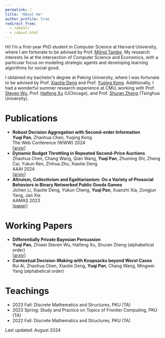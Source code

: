 ```yaml
---
permalink: /
title: "About me"
author_profile: true
redirect_from: 
  - /about/
  - /about.html
---
```


Hi! I’m a first-year PhD student in Computer Science at Harvard University, where I am fortunate to be advised by Prof. [Milind Tambe](https://teamcore.seas.harvard.edu/tambe). My research interests lie at the intersection of Computer Science and Economics, with a particular focus on modeling strategic agents and developing learning algorithms for social good.

I obtained my bachelor’s degree at Peking University, where I was fortunate to be advised by Prof. [Xiaotie Deng](https://cfcs.pku.edu.cn/english/people/faculty/xiaotiedeng/index.htm) and Prof. [Yuqing Kong](https://cfcs.pku.edu.cn/yuqkong/). Additionally, I had a wonderful summer research experience at CMU, working with Prof. [Steven Wu](https://zstevenwu.com/), Prof. [Haifeng Xu](https://www.haifeng-xu.com/) (UChicago), and Prof. [Shuran Zheng](https://sites.google.com/view/shuran-zheng/about?authuser=0) (Tsinghua University).

Publications
======
* **Robust Decision Aggregation with Second-order Information**  
**Yuqi Pan**, Zhaohua Chen, Yuqing Kong  
The Web Conference (WWW) 2024  
[[arxiv](https://arxiv.org/abs/2311.14094)]
*  **Dynamic Budget Throttling in Repeated Second-Price Auctions**  
Zhaohua Chen, Chang Wang, Qian Wang, **Yuqi Pan**, Zhuming Shi, Zheng Cai, Yukun Ren, Zhihua Zhu, Xiaotie Deng  
AAAI 2024  
[[arxiv](https://arxiv.org/abs/2207.04690)]
* **Altruism, Collectivism and Egalitarianism: On a Variety of Prosocial Behaviors in Binary Networked Public Goods Games**  
Jichen Li, Xiaotie Deng, Yukun Cheng, **Yuqi Pan**, Xuanzhi Xia, Zongjun Yang, Jan Xie  
AAMAS 2023  
[[paper](https://dl.acm.org/doi/abs/10.5555/3545946.3598691)]

Working Papers
======
* **Differentially Private Bayesian Persuasion**  
**Yuqi Pan**, Zhiwei Steven Wu, Haifeng Xu, Shuran Zheng (alphabetical order)  
[[arxiv](https://arxiv.org/abs/2402.15872)]
* **Contextual Decision-Making with Knapsacks beyond Worst Cases**  
Rui Ai, Zhaohua Chen, Xiaotie Deng, **Yuqi Pan**, Chang Wang, Mingwei Yang (alphabetical order)  

Teachings
======
* 2023 Fall: Discrete Mathematics and Structures, PKU (TA)
* 2023 Spring: Study and Practice on Topics of Frontier Computing, PKU (TA)
* 2022 Fall: Discrete Mathematics and Structures, PKU (TA)



Last updated: August 2024

